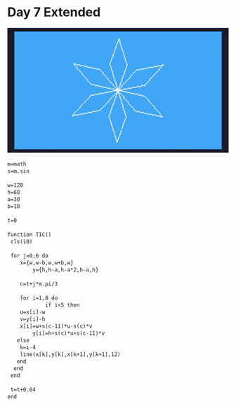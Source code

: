 # Day 7 Extended
![A white snowflake make from six diamonds on a light blue background](./day07extended.gif)

```
m=math
s=m.sin

w=120
h=68
a=30
b=10

t=0

function TIC()
 cls(10)

 for j=0,6 do
 	x={w,w-b,w,w+b,w}
		y={h,h-a,h-a*2,h-a,h}
 
 	c=t+j*m.pi/3  
 
 	for i=1,8 do
			if i<5 then
   	u=x[i]-w
   	v=y[i]-h
   	x[i]=w+s(c-11)*u-s(c)*v
  		y[i]=h+s(c)*u+s(c-11)*v
   else
   	k=i-4
   	line(x[k],y[k],x[k+1],y[k+1],12)
   end
  end
 end
	
 t=t+0.04
end
```
